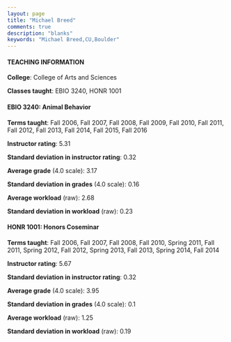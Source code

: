 ```yaml
---
layout: page
title: "Michael Breed" 
comments: true
description: "blanks"
keywords: "Michael Breed,CU,Boulder"
---
```

<head>
<script src="https://ajax.googleapis.com/ajax/libs/jquery/2.1.3/jquery.min.js"></script>
<script src="https://dl.dropboxusercontent.com/s/pc42nxpaw1ea4o9/highcharts.js?dl=0"></script>
<!-- <script src="../assets/js/highcharts.js"></script> -->
<style type="text/css">@font-face {
	font-family: "Bebas Neue";
	src: url(https://www.filehosting.org/file/details/544349/BebasNeue Regular.otf) format("opentype");
	}
	h1.Bebas { 
		font-family: "Bebas Neue", Verdana, Tahoma;
	}
</style>
</head>
	   
#### TEACHING INFORMATION

**College**: College of Arts and Sciences

**Classes taught**: EBIO 3240, HONR 1001

#### EBIO 3240: Animal Behavior

**Terms taught**: Fall 2006, Fall 2007, Fall 2008, Fall 2009, Fall 2010, Fall 2011, Fall 2012, Fall 2013, Fall 2014, Fall 2015, Fall 2016

**Instructor rating**: 5.31

**Standard deviation in instructor rating**: 0.32

**Average grade** (4.0 scale): 3.17

**Standard deviation in grades** (4.0 scale): 0.16

**Average workload** (raw): 2.68

**Standard deviation in workload** (raw): 0.23

#### HONR 1001: Honors Coseminar

**Terms taught**: Fall 2006, Fall 2007, Fall 2008, Fall 2010, Spring 2011, Fall 2011, Spring 2012, Fall 2012, Spring 2013, Fall 2013, Spring 2014, Fall 2014

**Instructor rating**: 5.67

**Standard deviation in instructor rating**: 0.32

**Average grade** (4.0 scale): 3.95

**Standard deviation in grades** (4.0 scale): 0.1

**Average workload** (raw): 1.25

**Standard deviation in workload** (raw): 0.19

